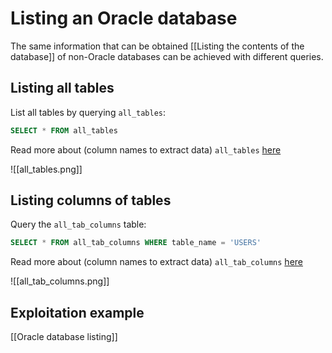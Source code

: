 # Listing an Oracle database

The same information that can be obtained [[Listing the contents of the database]] of non-Oracle databases can be achieved with different queries.

## Listing all tables

List all tables by querying `all_tables`:

```SQL
SELECT * FROM all_tables
```

Read more about (column names to extract data) `all_tables` [here](https://docs.oracle.com/cd/B19306_01/server.102/b14237/statviews_2105.htm#REFRN20286)

![[all_tables.png]]

## Listing columns of tables

Query the `all_tab_columns` table:

```SQL
SELECT * FROM all_tab_columns WHERE table_name = 'USERS'
```

Read more about (column names to extract data) `all_tab_columns` [here](https://docs.oracle.com/cd/B19306_01/server.102/b14237/statviews_2094.htm)

![[all_tab_columns.png]]

## Exploitation example

[[Oracle database listing]]